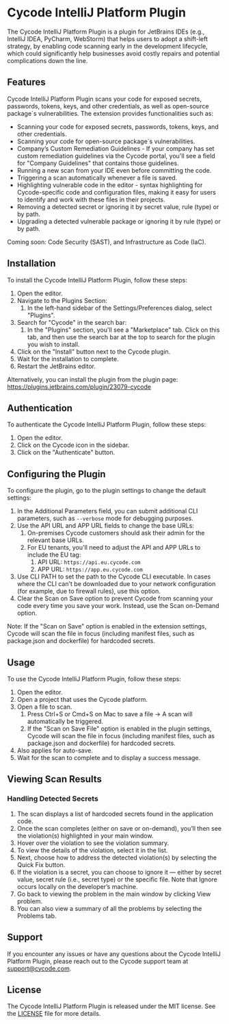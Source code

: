 # Cycode IntelliJ Platform Plugin

<!-- Plugin description -->

The Cycode IntelliJ Platform Plugin is a plugin for JetBrains IDEs (e.g., IntelliJ IDEA, PyCharm, WebStorm) that helps
users to adopt a shift-left strategy, by enabling code scanning early in the development lifecycle, which could
significantly help businesses avoid costly repairs and potential complications down the line.

## Features

Cycode IntelliJ Platform Plugin scans your code for exposed secrets, passwords, tokens, keys, and other credentials, as
well as open-source package`s vulnerabilities.
The extension provides functionalities such as:

* Scanning your code for exposed secrets, passwords, tokens, keys, and other credentials.
* Scanning your code for open-source package`s vulnerabilities.
* Company’s Custom Remediation Guidelines - If your company has set custom remediation guidelines via the Cycode portal, you'll see a field for "Company Guidelines" that contains those guidelines.
* Running a new scan from your IDE even before committing the code.
* Triggering a scan automatically whenever a file is saved.
* Highlighting vulnerable code in the editor - syntax highlighting for Cycode-specific code and configuration files,
  making it easy for users to identify and work with these files in their projects.
* Removing a detected secret or ignoring it by secret value, rule (type) or by path.
* Upgrading a detected vulnerable package or ignoring it by rule (type) or by path.

Coming soon: Code Security (SAST), and Infrastructure as Code (IaC).

## Installation

To install the Cycode IntelliJ Platform Plugin, follow these steps:

1. Open the editor.
2. Navigate to the Plugins Section:
    1. In the left-hand sidebar of the Settings/Preferences dialog, select "Plugins".
3. Search for "Cycode" in the search bar:
    1. In the "Plugins" section, you'll see a "Marketplace" tab.
       Click on this tab, and then use the search bar at the top to search for the plugin you wish to install.
4. Click on the "Install" button next to the Cycode plugin.
5. Wait for the installation to complete.
6. Restart the JetBrains editor.

Alternatively, you can install the plugin from the plugin page: https://plugins.jetbrains.com/plugin/23079-cycode

## Authentication

To authenticate the Cycode IntelliJ Platform Plugin, follow these steps:

1. Open the editor.
2. Click on the Cycode icon in the sidebar.
3. Click on the "Authenticate" button.

## Configuring the Plugin

To configure the plugin, go to the plugin settings to change the default settings:

1. In the Additional Parameters field, you can submit additional CLI parameters, such as `--verbose` mode for debugging
   purposes.
2. Use the API URL and APP URL fields to change the base URLs:
    1. On-premises Cycode customers should ask their admin for the relevant base URLs.
    2. For EU tenants, you'll need to adjust the API and APP URLs to include the EU tag:
       1. API URL: `https://api.eu.cycode.com`
       2. APP URL: `https://app.eu.cycode.com`
3. Use CLI PATH to set the path to the Cycode CLI executable. In cases where the CLI can't be downloaded due to your
   network configuration (for example, due to firewall rules), use this option.
4. Clear the Scan on Save option to prevent Cycode from scanning your code every time you save your work. Instead, use
   the Scan on-Demand option.

Note: If the "Scan on Save" option is enabled in the extension settings, Cycode will scan the file in focus
(including manifest files, such as package.json and dockerfile) for hardcoded secrets.

## Usage

To use the Cycode IntelliJ Platform Plugin, follow these steps:

1. Open the editor.
2. Open a project that uses the Cycode platform.
3. Open a file to scan.
    1. Press Ctrl+S or Cmd+S on Mac to save a file → A scan will automatically be triggered.
    2. If the "Scan on Save File" option is enabled in the plugin settings, Cycode will scan the file in focus
       (including manifest files, such as package.json and dockerfile) for hardcoded secrets.
4. Also applies for auto-save.
5. Wait for the scan to complete and to display a success message.

## Viewing Scan Results

### Handling Detected Secrets

1. The scan displays a list of hardcoded secrets found in the application code.
2. Once the scan completes (either on save or on-demand), you’ll then see the violation(s) highlighted in your main
   window.
3. Hover over the violation to see the violation summary.
4. To view the details of the violation, select it in the list.
5. Next, choose how to address the detected violation(s) by selecting the Quick Fix button.
6. If the violation is a secret, you can choose to ignore it — either by secret value,
   secret rule (i.e., secret type) or the specific file.
   Note that Ignore occurs locally on the developer’s machine.
7. Go back to viewing the problem in the main window by clicking View problem.
8. You can also view a summary of all the problems by selecting the Problems tab.

## Support

If you encounter any issues or have any questions about the Cycode IntelliJ Platform Plugin, please reach out to the
Cycode support team at support@cycode.com.

## License

The Cycode IntelliJ Platform Plugin is released under the MIT license.
See the [LICENSE](https://github.com/cycodehq/intellij-platform-plugin/blob/main/LICENSE) file for more details.

<!-- Plugin description end -->

